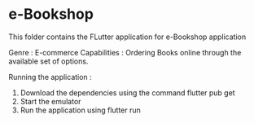 <h1>e-Bookshop</h1>

This folder contains the FLutter application for e-Bookshop application

Genre : E-commerce
Capabilities : Ordering Books online through the available set of options.

Running the application :

1. Download the dependencies using the command flutter pub get
2. Start the emulator
3. Run the application using flutter run 


